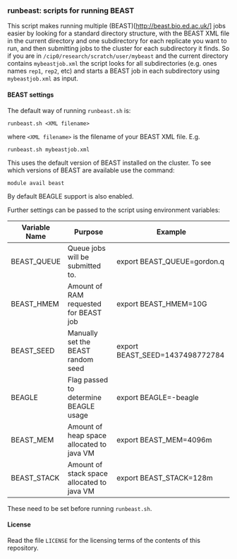### runbeast: scripts for running BEAST

This script makes running multiple (BEAST)[http://beast.bio.ed.ac.uk/] jobs easier by looking
for a standard directory structure, with the BEAST XML file in the current directory and one
subdirectory for each replicate you want to run, and then submitting jobs to the cluster
for each subdirectory it finds. So if you are in `/cip0/research/scratch/user/mybeast`
and the current directory contains `mybeastjob.xml` the script looks for all
subdirectories (e.g. ones names `rep1`, `rep2`, etc) and starts a BEAST job
in each subdirectory using `mybeastjob.xml` as input.

#### BEAST settings

The default way of running `runbeast.sh` is:

    runbeast.sh <XML filename>

where `<XML filename>` is the filename of your BEAST XML file. E.g.

    runbeast.sh mybeastjob.xml

This uses the default version of BEAST installed on the cluster. To see which versions
of BEAST are available use the command:

    module avail beast

By default BEAGLE support is also enabled. 

Further settings can be passed to the script using environment variables:

| Variable Name | Purpose                                     | Example                            |
| --------------|---------------------------------------------|------------------------------------|
| BEAST\_QUEUE  | Queue jobs will be submitted to.            | export BEAST\_QUEUE=gordon.q       |
| BEAST\_HMEM   | Amount of RAM requested for BEAST job       | export BEAST\_HMEM=10G             |
| BEAST\_SEED   | Manually set the BEAST random seed          | export BEAST\_SEED=1437498772784   |
| BEAGLE        | Flag passed to determine BEAGLE usage       | export BEAGLE=-beagle              |
| BEAST\_MEM    | Amount of heap space allocated to java VM   | export BEAST\_MEM=4096m            |
| BEAST\_STACK  | Amount of stack space allocated to java VM  | export BEAST\_STACK=128m           |

These need to be set before running `runbeast.sh`.

#### License

Read the file `LICENSE` for the licensing terms of the contents of this repository.
